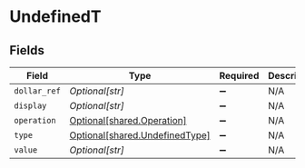 # UndefinedT


## Fields

| Field                                                                  | Type                                                                   | Required                                                               | Description                                                            |
| ---------------------------------------------------------------------- | ---------------------------------------------------------------------- | ---------------------------------------------------------------------- | ---------------------------------------------------------------------- |
| `dollar_ref`                                                           | *Optional[str]*                                                        | :heavy_minus_sign:                                                     | N/A                                                                    |
| `display`                                                              | *Optional[str]*                                                        | :heavy_minus_sign:                                                     | N/A                                                                    |
| `operation`                                                            | [Optional[shared.Operation]](../../models/shared/operation.md)         | :heavy_minus_sign:                                                     | N/A                                                                    |
| `type`                                                                 | [Optional[shared.UndefinedType]](../../models/shared/undefinedtype.md) | :heavy_minus_sign:                                                     | N/A                                                                    |
| `value`                                                                | *Optional[str]*                                                        | :heavy_minus_sign:                                                     | N/A                                                                    |